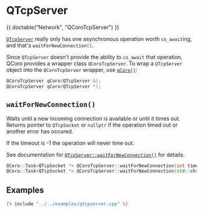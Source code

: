 <!--
SPDX-FileCopyrightText: 2022 Daniel Vrátil <dvratil@kde.org>

SPDX-License-Identifier: GFDL-1.3-or-later
-->

# QTcpServer

{{ doctable("Network", "QCoroTcpServer") }}

[`QTcpServer`][qtdoc-qtcpserver] really only has one asynchronous operation worth `co_await`ing, and that's
`waitForNewConnection()`.

Since `QTcpServer` doesn't provide the ability to `co_await` that operation, QCoro provides
 a wrapper class `QCoroTcpServer`. To wrap a `QTcpServer` object into the `QCoroTcpServer`
 wrapper, use [`qCoro()`][qcoro-coro]:

```cpp
QCoroTcpServer qCoro(QTcpServer &);
QCoroTcpServer qCoro(QTcpServer *);
```

## `waitForNewConnection()`

Waits until a new incoming connection is available or until it times out. Returns pointer to `QTcpSocket` or
`nullptr` if the operation timed out or another error has occured.

If the timeout is -1 the operation will never time out.

See documentation for [`QTcpServer::waitForNewConnection()`][qtdoc-qtcpserver-waitForNewConnection]
for details.

```cpp
QCoro::Task<QTcpSocket *> QCoroTcpServer::waitForNewConnection(int timeout_msecs = 30'000);
QCoro::Task<QTcpSocket *> QCoroTcpServer::waitForNewConnection(std::chrono::milliseconds timeout);
```

## Examples

```cpp
{% include "../../examples/qtcpserver.cpp" %}
```

[qtdoc-qtcpserver]: https://doc.qt.io/qt-5/qtcpserver.html
[qtdoc-qtcpserver-waitForNewConnection]: https://doc.qt.io/qt-5/qtcpserver.html#waitForNewConnection
[qcoro-coro]: ../coro/coro.md
